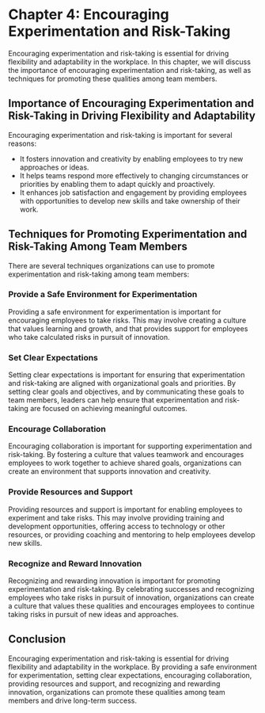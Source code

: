 Chapter 4: Encouraging Experimentation and Risk-Taking
======================================================

Encouraging experimentation and risk-taking is essential for driving flexibility and adaptability in the workplace. In this chapter, we will discuss the importance of encouraging experimentation and risk-taking, as well as techniques for promoting these qualities among team members.

Importance of Encouraging Experimentation and Risk-Taking in Driving Flexibility and Adaptability
-------------------------------------------------------------------------------------------------

Encouraging experimentation and risk-taking is important for several reasons:

* It fosters innovation and creativity by enabling employees to try new approaches or ideas.
* It helps teams respond more effectively to changing circumstances or priorities by enabling them to adapt quickly and proactively.
* It enhances job satisfaction and engagement by providing employees with opportunities to develop new skills and take ownership of their work.

Techniques for Promoting Experimentation and Risk-Taking Among Team Members
---------------------------------------------------------------------------

There are several techniques organizations can use to promote experimentation and risk-taking among team members:

### Provide a Safe Environment for Experimentation

Providing a safe environment for experimentation is important for encouraging employees to take risks. This may involve creating a culture that values learning and growth, and that provides support for employees who take calculated risks in pursuit of innovation.

### Set Clear Expectations

Setting clear expectations is important for ensuring that experimentation and risk-taking are aligned with organizational goals and priorities. By setting clear goals and objectives, and by communicating these goals to team members, leaders can help ensure that experimentation and risk-taking are focused on achieving meaningful outcomes.

### Encourage Collaboration

Encouraging collaboration is important for supporting experimentation and risk-taking. By fostering a culture that values teamwork and encourages employees to work together to achieve shared goals, organizations can create an environment that supports innovation and creativity.

### Provide Resources and Support

Providing resources and support is important for enabling employees to experiment and take risks. This may involve providing training and development opportunities, offering access to technology or other resources, or providing coaching and mentoring to help employees develop new skills.

### Recognize and Reward Innovation

Recognizing and rewarding innovation is important for promoting experimentation and risk-taking. By celebrating successes and recognizing employees who take risks in pursuit of innovation, organizations can create a culture that values these qualities and encourages employees to continue taking risks in pursuit of new ideas and approaches.

Conclusion
----------

Encouraging experimentation and risk-taking is essential for driving flexibility and adaptability in the workplace. By providing a safe environment for experimentation, setting clear expectations, encouraging collaboration, providing resources and support, and recognizing and rewarding innovation, organizations can promote these qualities among team members and drive long-term success.
